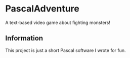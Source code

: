 # PascalAdventure

A text-based video game about fighting monsters!

## Information

This project is just a short Pascal software I wrote for fun.
